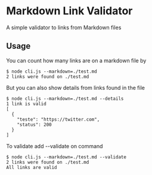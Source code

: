 # Markdown Link Validator 

A simple validator to links from Markdown files

## Usage 

You can count how many links are on a markdown file by

```
$ node cli.js --markdown=./test.md
2 links were found on ./test.md
```

But you can also show details from links found in the file

```
$ node cli.js --markdown=./test.md --details
1 link is valid
[
  {
    "teste": "https://twitter.com",
    "status": 200
  }
]
```

To validate add --validate on command 

```
$ node cli.js --markdown=./test.md --validate
2 links were found on ./test.md
All links are valid
```